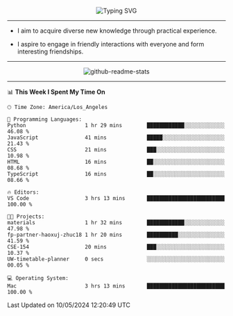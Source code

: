 <p align="center">
  <img src="https://readme-typing-svg.demolab.com?font=Fira+Code&weight=500&size=32&duration=2500&pause=1600&center=true&vCenter=true&random=false&width=1024&height=64&lines=Hi+there+%F0%9F%91%8B;I'm+delighted+you+could+make+it+here+%F0%9F%8E%89;I'm+Harry%2C+a+college+student+still+finding+my+way" alt="Typing SVG" />
</p>


---


- I aim to acquire diverse new knowledge through practical experience.

- I aspire to engage in friendly interactions with everyone and form interesting friendships.


---


<p align="center">
  <img src="https://github-readme-stats.vercel.app/api?username=Harry-Jing&show_icons=true" alt="github-readme-stats"/>
</p>


---

<!--START_SECTION:waka-->
📊 **This Week I Spent My Time On** 

```text
🕑︎ Time Zone: America/Los_Angeles

💬 Programming Languages: 
Python                   1 hr 29 mins        ████████████░░░░░░░░░░░░░   46.08 % 
JavaScript               41 mins             █████░░░░░░░░░░░░░░░░░░░░   21.43 % 
CSS                      21 mins             ███░░░░░░░░░░░░░░░░░░░░░░   10.98 % 
HTML                     16 mins             ██░░░░░░░░░░░░░░░░░░░░░░░   08.68 % 
TypeScript               16 mins             ██░░░░░░░░░░░░░░░░░░░░░░░   08.66 % 

🔥 Editors: 
VS Code                  3 hrs 13 mins       █████████████████████████   100.00 % 

🐱‍💻 Projects: 
materials                1 hr 32 mins        ████████████░░░░░░░░░░░░░   47.98 % 
fp-partner-haoxuj-zhuc18 1 hr 20 mins        ██████████░░░░░░░░░░░░░░░   41.59 % 
CSE-154                  20 mins             ███░░░░░░░░░░░░░░░░░░░░░░   10.37 % 
UW-timetable-planner     0 secs              ░░░░░░░░░░░░░░░░░░░░░░░░░   00.05 % 

💻 Operating System: 
Mac                      3 hrs 13 mins       █████████████████████████   100.00 % 
```


 Last Updated on 10/05/2024 12:20:49 UTC
<!--END_SECTION:waka-->
